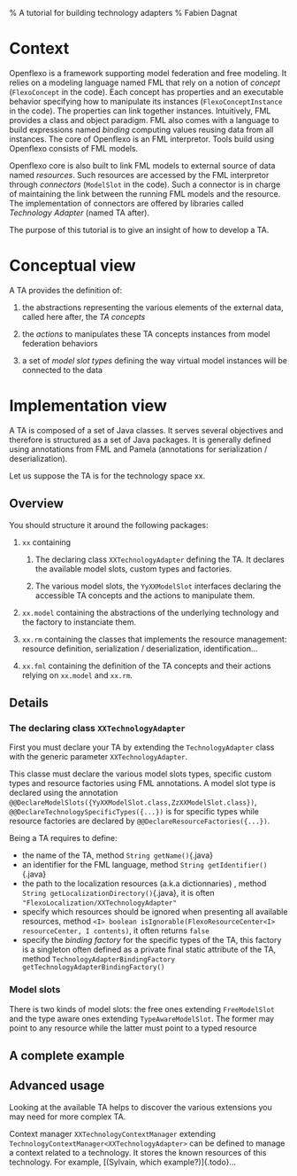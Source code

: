 % A tutorial for building technology adapters
% Fabien Dagnat

# Context

Openflexo is a framework supporting model federation and free
modeling. It relies on a modeling language named FML that rely on a
notion of *concept* (`FlexoConcept` in the code). Each concept has
properties and an executable behavior specifying how to manipulate its
instances (`FlexoConceptInstance` in the code). The properties can
link together instances. Intuitively, FML provides a class and object
paradigm. FML also comes with a language to build expressions named
*binding* computing values reusing data from all instances. The core
of Openflexo is an FML interpretor. Tools build using Openflexo
consists of FML models.

Openflexo core is also built to link FML models to external source of
data named *resources*. Such resources are accessed by the FML
interpretor through *connectors* (`ModelSlot` in the code). Such a
connector is in charge of maintaining the link between the running FML
models and the resource. The implementation of connectors are offered
by libraries called *Technology Adapter* (named TA after).

The purpose of this tutorial is to give an insight of how to develop a
TA.

# Conceptual view

A TA provides the definition of:

  1) the abstractions representing the various elements of the
external data, called here after, the *TA concepts*

  2) the *actions* to manipulates these TA concepts instances from
  model federation behaviors

  3) a set of *model slot types* defining the way virtual model
  instances will be connected to the data

# Implementation view

A TA is composed of a set of Java classes. It serves several
objectives and therefore is structured as a set of Java packages. It
is generally defined using annotations from FML and Pamela
(annotations for serialization / deserialization).

Let us suppose the TA is for the technology space xx.

## Overview

You should structure it around the following packages:

1) `xx` containing

    1) The declaring class `XXTechnologyAdapter` defining the TA. It declares the available model slots, custom types and factories.

    2) The various model slots, the `YyXXModelSlot` interfaces declaring the accessible TA concepts and the actions to manipulate them.

2) `xx.model` containing the abstractions of the underlying technology and the factory to instanciate them.

3) `xx.rm` containing the classes that implements the resource management: resource definition, serialization / deserialization, identification...

4) `xx.fml` containing the definition of the TA concepts and their actions relying on `xx.model` and `xx.rm`.


## Details

### The declaring class `XXTechnologyAdapter`

First you must declare your TA by extending the `TechnologyAdapter`
class with the generic parameter `XXTechnologyAdapter`.

This classe must declare the various model slots types, specific
custom types and resource factories using FML annotations. A model
slot type is declared using the annotation
`@@DeclareModelSlots({YyXXModelSlot.class,ZzXXModelSlot.class})`,
`@@DeclareTechnologySpecificTypes({...})` is for specific types while
resource factories are declared by
`@@DeclareResourceFactories({...})`.

Being a TA requires to define:

* the name of the TA, method `String getName()`{.java}
* an identifier for the FML language, method `String getIdentifier()`{.java}
* the path to the localization resources (a.k.a dictionnaries) , method `String getLocalizationDirectory()`{.java}, it is often `"FlexoLocalization/XXTechnologyAdapter"`
* specify which resources should be ignored when presenting all available resources, method `<I> boolean isIgnorable(FlexoResourceCenter<I> resourceCenter, I contents)`, it often returns `false`
* specify the *binding factory* for the specific types of the TA, this factory is a singleton often defined as a private final static attribute of the TA, method `TechnologyAdapterBindingFactory getTechnologyAdapterBindingFactory()`

### Model slots

There is two kinds of model slots: the free ones extending
`FreeModelSlot` and the type aware ones extending
`TypeAwareModelSlot`. The former may point to any resource while the
latter must point to a typed resource

## A complete example





## Advanced usage

Looking at the available TA helps to discover the various extensions
you may need for more complex TA.


Context manager `XXTechnologyContextManager` extending
`TechnologyContextManager<XXTechnologyAdapter>` can be defined to
manage a context related to a technology. It stores the known
resources of this technology. For example, [(Sylvain, which example?)]{.todo}...

